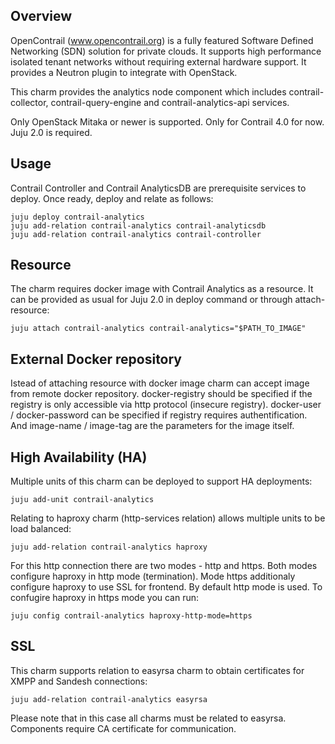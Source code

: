Overview
--------

OpenContrail (www.opencontrail.org) is a fully featured Software Defined
Networking (SDN) solution for private clouds. It supports high performance
isolated tenant networks without requiring external hardware support. It
provides a Neutron plugin to integrate with OpenStack.

This charm provides the analytics node component which includes
contrail-collector, contrail-query-engine and contrail-analytics-api services.

Only OpenStack Mitaka or newer is supported.
Only for Contrail 4.0 for now.
Juju 2.0 is required.

Usage
-----

Contrail Controller and Contrail AnalyticsDB are prerequisite services to deploy.
Once ready, deploy and relate as follows:

    juju deploy contrail-analytics
    juju add-relation contrail-analytics contrail-analyticsdb
    juju add-relation contrail-analytics contrail-controller

Resource
--------

The charm requires docker image with Contrail Analytics as a resource.
It can be provided as usual for Juju 2.0 in deploy command or
through attach-resource:

    juju attach contrail-analytics contrail-analytics="$PATH_TO_IMAGE"

External Docker repository
--------------------------

Istead of attaching resource with docker image charm can accept image from remote docker repository.
docker-registry should be specified if the registry is only accessible via http protocol (insecure registry).
docker-user / docker-password can be specified if registry requires authentification.
And image-name / image-tag are the parameters for the image itself.

High Availability (HA)
----------------------

Multiple units of this charm can be deployed to support HA deployments:

    juju add-unit contrail-analytics

Relating to haproxy charm (http-services relation) allows multiple units to be
load balanced:

    juju add-relation contrail-analytics haproxy

For this http connection there are two modes - http and https. Both modes configure haproxy in http mode (termination). Mode https additionaly configure haproxy to use SSL for frontend. By default http mode is used. To confugire haproxy in https mode you can run:

    juju config contrail-analytics haproxy-http-mode=https

SSL
---

This charm supports relation to easyrsa charm to obtain certificates for XMPP and Sandesh connections:

    juju add-relation contrail-analytics easyrsa

Please note that in this case all charms must be related to easyrsa. Components require CA certificate for communication.
